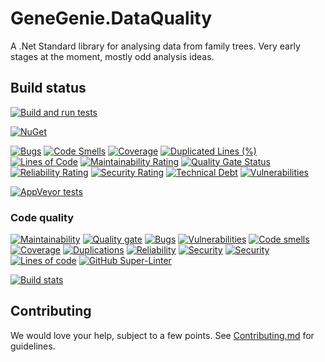 # GeneGenie.DataQuality

A .Net Standard library for analysing data from family trees. Very early stages at the moment, mostly odd analysis ideas.

## Build status
[![Build and run tests](https://github.com/TheGeneGenieProject/GeneGenie.DataQuality/actions/workflows/build.yml/badge.svg)](https://github.com/TheGeneGenieProject/GeneGenie.DataQuality/actions/workflows/build.yml)

[![NuGet](https://img.shields.io/nuget/v/GeneGenie.DataQuality.svg)](https://www.nuget.org/packages/GeneGenie.DataQuality) 

[![Bugs](https://sonarcloud.io/api/project_badges/measure?project=GeneGenie.DataQuality&metric=bugs)](https://sonarcloud.io/dashboard?id=GeneGenie.DataQuality)
[![Code Smells](https://sonarcloud.io/api/project_badges/measure?project=GeneGenie.DataQuality&metric=code_smells)](https://sonarcloud.io/dashboard?id=GeneGenie.DataQuality)
[![Coverage](https://sonarcloud.io/api/project_badges/measure?project=GeneGenie.DataQuality&metric=coverage)](https://sonarcloud.io/dashboard?id=GeneGenie.DataQuality)
[![Duplicated Lines (%)](https://sonarcloud.io/api/project_badges/measure?project=GeneGenie.DataQuality&metric=duplicated_lines_density)](https://sonarcloud.io/dashboard?id=GeneGenie.DataQuality)
[![Lines of Code](https://sonarcloud.io/api/project_badges/measure?project=GeneGenie.DataQuality&metric=ncloc)](https://sonarcloud.io/dashboard?id=GeneGenie.DataQuality)
[![Maintainability Rating](https://sonarcloud.io/api/project_badges/measure?project=GeneGenie.DataQuality&metric=sqale_rating)](https://sonarcloud.io/dashboard?id=GeneGenie.DataQuality)
[![Quality Gate Status](https://sonarcloud.io/api/project_badges/measure?project=GeneGenie.DataQuality&metric=alert_status)](https://sonarcloud.io/dashboard?id=GeneGenie.DataQuality)
[![Reliability Rating](https://sonarcloud.io/api/project_badges/measure?project=GeneGenie.DataQuality&metric=reliability_rating)](https://sonarcloud.io/dashboard?id=GeneGenie.DataQuality)
[![Security Rating](https://sonarcloud.io/api/project_badges/measure?project=GeneGenie.DataQuality&metric=security_rating)](https://sonarcloud.io/dashboard?id=GeneGenie.DataQuality)
[![Technical Debt](https://sonarcloud.io/api/project_badges/measure?project=GeneGenie.DataQuality&metric=sqale_index)](https://sonarcloud.io/dashboard?id=GeneGenie.DataQuality)
[![Vulnerabilities](https://sonarcloud.io/api/project_badges/measure?project=GeneGenie.DataQuality&metric=vulnerabilities)](https://sonarcloud.io/dashboard?id=GeneGenie.DataQuality)

[![AppVeyor tests](https://img.shields.io/appveyor/tests/RyanONeill1970/genegenie-dataquality.svg)](https://ci.appveyor.com/project/RyanONeill1970/genegenie-dataquality/build/tests)

### Code quality
[![Maintainability](https://sonarcloud.io/api/project_badges/measure?project=GeneGenie.DataQuality&metric=sqale_rating)](https://sonarcloud.io/dashboard?id=GeneGenie.DataQuality) [![Quality gate](https://sonarcloud.io/api/project_badges/measure?project=GeneGenie.DataQuality&metric=alert_status)](https://sonarcloud.io/dashboard?id=GeneGenie.DataQuality) [![Bugs](https://sonarcloud.io/api/project_badges/measure?project=GeneGenie.DataQuality&metric=bugs)](https://sonarcloud.io/component_measures?id=GeneGenie.DataQuality&metric=Reliability) [![Vulnerabilities](https://sonarcloud.io/api/project_badges/measure?project=GeneGenie.DataQuality&metric=vulnerabilities)](https://sonarcloud.io/component_measures?id=GeneGenie.DataQuality&metric=Security) [![Code smells](https://sonarcloud.io/api/project_badges/measure?project=GeneGenie.DataQuality&metric=code_smells)](https://sonarcloud.io/component_measures?id=GeneGenie.DataQuality&metric=Maintainability) [![Coverage](https://sonarcloud.io/api/project_badges/measure?project=GeneGenie.DataQuality&metric=coverage)](https://sonarcloud.io/component_measures?id=GeneGenie.DataQuality&metric=Coverage) [![Duplications](https://sonarcloud.io/api/project_badges/measure?project=GeneGenie.DataQuality&metric=duplicated_lines_density)](https://sonarcloud.io/component_measures?id=GeneGenie.DataQuality&metric=Duplications) [![Reliability](https://sonarcloud.io/api/project_badges/measure?project=GeneGenie.DataQuality&metric=reliability_rating)](https://sonarcloud.io/dashboard?id=GeneGenie.DataQuality) [![Security](https://sonarcloud.io/api/project_badges/measure?project=GeneGenie.DataQuality&metric=security_rating)](https://sonarcloud.io/dashboard?id=GeneGenie.DataQuality) [![Security](https://sonarcloud.io/api/project_badges/measure?project=GeneGenie.DataQuality&metric=sqale_index)](https://sonarcloud.io/dashboard?id=GeneGenie.DataQuality) [![Lines of code](https://sonarcloud.io/api/project_badges/measure?project=GeneGenie.DataQuality&metric=ncloc)](https://sonarcloud.io/dashboard?id=GeneGenie.DataQuality) [![GitHub Super-Linter](https://github.com/TheGeneGenieProject/GeneGenie.DataQuality/workflows/Lint%20Code%20Base/badge.svg)](https://github.com/marketplace/actions/super-linter)

[![Build stats](https://buildstats.info/appveyor/chart/ryanoneill1970/genegenie-dataquality)](https://ci.appveyor.com/project/ryanoneill1970/genegenie-dataquality/history)

## Contributing

We would love your help, subject to a few points. See [Contributing.md](Contributing.md) for guidelines.

